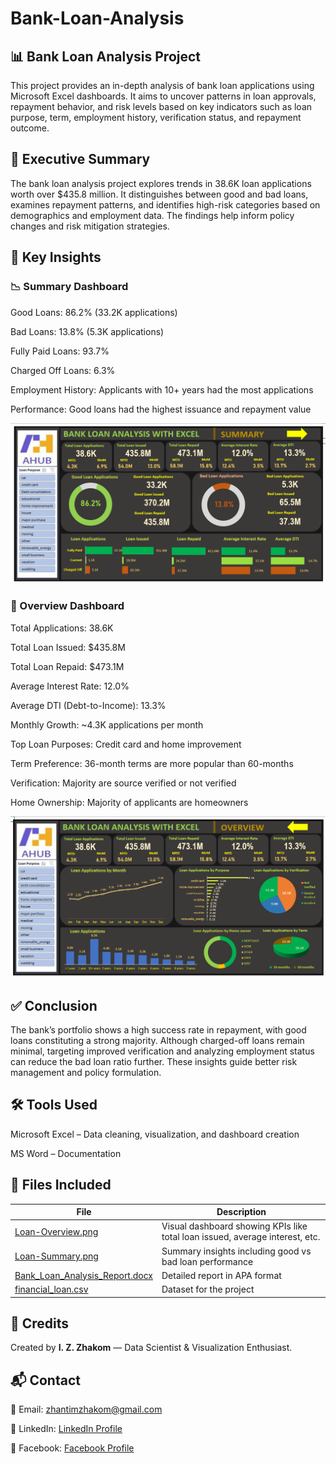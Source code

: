# Bank-Loan-Analysis
## 📊 Bank Loan Analysis Project
This project provides an in-depth analysis of bank loan applications using Microsoft Excel dashboards. It aims to uncover patterns in loan approvals, repayment behavior, and risk levels based on key indicators such as loan purpose, term, employment history, verification status, and repayment outcome.

## 🧾 Executive Summary
The bank loan analysis project explores trends in 38.6K loan applications worth over $435.8 million. It distinguishes between good and bad loans, examines repayment patterns, and identifies high-risk categories based on demographics and employment data. The findings help inform policy changes and risk mitigation strategies.

## 📌 Key Insights
### 📉 Summary Dashboard
Good Loans: 86.2% (33.2K applications)

Bad Loans: 13.8% (5.3K applications)

Fully Paid Loans: 93.7%

Charged Off Loans: 6.3%

Employment History: Applicants with 10+ years had the most applications

Performance: Good loans had the highest issuance and repayment value

<img src="Loan-Summary.png" width="700"/>

### 🧮 Overview Dashboard
Total Applications: 38.6K

Total Loan Issued: $435.8M

Total Loan Repaid: $473.1M

Average Interest Rate: 12.0%

Average DTI (Debt-to-Income): 13.3%

Monthly Growth: ~4.3K applications per month

Top Loan Purposes: Credit card and home improvement

Term Preference: 36-month terms are more popular than 60-months

Verification: Majority are source verified or not verified

Home Ownership: Majority of applicants are homeowners

<img src="Loan-Overview.png" width="700"/>


## ✅ Conclusion
The bank’s portfolio shows a high success rate in repayment, with good loans constituting a strong majority. Although charged-off loans remain minimal, targeting improved verification and analyzing employment status can reduce the bad loan ratio further. These insights guide better risk management and policy formulation.

## 🛠️ Tools Used
Microsoft Excel – Data cleaning, visualization, and dashboard creation

MS Word  – Documentation

## 📎 Files Included
| File | Description |
|------|-------------|
| [Loan-Overview.png](Loan-Overview.png) | Visual dashboard showing KPIs like total loan issued, average interest, etc. |
| [Loan-Summary.png](Loan-Summary.png) | Summary insights including good vs bad loan performance |
| [Bank_Loan_Analysis_Report.docx](Bank_Loan_Analysis_Report.docx) | Detailed report in APA format |
| [financial_loan.csv](financial_loan.csv) | Dataset for the project |


## 📣 Credits
Created by **I. Z. Zhakom** — Data Scientist & Visualization Enthusiast.

## 📬 Contact
📧 Email: zhantimzhakom@gmail.com

💼 LinkedIn: [LinkedIn Profile](https://linkedin.com/in/zhantim-zhakom)

💼 Facebook: [Facebook Profile](https://facebook.com/zhantim-zhakom)
